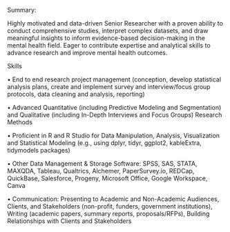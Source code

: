 Summary:

Highly motivated and data-driven Senior Researcher with a proven ability to conduct comprehensive studies, interpret complex datasets, and draw meaningful insights to inform evidence-based decision-making in the mental health field. Eager to contribute expertise and analytical skills to advance research and improve mental health outcomes.

Skills

•	End to end research project management (conception, develop statistical analysis plans, create and implement survey and interview/focus group protocols, data cleaning and analysis, reporting)

•	Advanced Quantitative (including Predictive Modeling and Segmentation) and Qualitative (including In-Depth Interviews and Focus Groups) Research Methods

•	Proficient in R and R Studio for Data Manipulation, Analysis, Visualization and Statistical Modeling (e.g., using dplyr, tidyr, ggplot2, kableExtra, tidymodels packages)

•	Other Data Management & Storage Software: SPSS, SAS, STATA, MAXQDA, Tableau, Qualtrics, Alchemer, PaperSurvey.io, REDCap, QuickBase, Salesforce, Progeny, Microsoft Office, Google Workspace, Canva

•	Communication: Presenting to Academic and Non-Academic Audiences, Clients, and Stakeholders (non-profit, funders, government institutions), Writing (academic papers, summary reports, proposals/RFPs), Building Relationships with Clients and Stakeholders


  

<!---
jayv519/jayv519 is a ✨ special ✨ repository because its `README.md` (this file) appears on your GitHub profile.
You can click the Preview link to take a look at your changes.
--->
